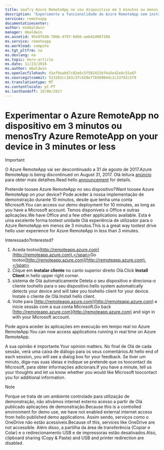 ```yaml
---
title: aaaTry Azure RemoteApp no seu dispositivo em 3 minutos ou menos | Microsoft Docs
description: "Experimente a funcionalidade do Azure RemoteApp sem instalar o serviço de Olá."
services: remoteapp
documentationcenter: 
author: msmbaldwin
manager: mbaldwin
ms.assetid: 95e9fb49-78bb-4797-8d66-aeb42d00f208
ms.service: remoteapp
ms.workload: compute
ms.tgt_pltfrm: na
ms.devlang: na
ms.topic: hero-article
ms.date: 11/23/2016
ms.author: mbaldwin
ms.openlocfilehash: d1ef9aab67c82e6c5f5024226f4a5e42e8c55a87
ms.sourcegitcommit: 523283cc1b3c37c428e77850964dc1c33742c5f0
ms.translationtype: MT
ms.contentlocale: pt-PT
ms.lasthandoff: 10/06/2017
---
```

# <a name="try-azure-remoteapp-on-your-device-in-3-minutes-or-less"></a><span data-ttu-id="06c89-103">Experimentar o Azure RemoteApp no dispositivo em 3 minutos ou menos</span><span class="sxs-lookup"><span data-stu-id="06c89-103">Try Azure RemoteApp on your device in 3 minutes or less</span></span>
> [!IMPORTANT]
> <span data-ttu-id="06c89-104">O Azure RemoteApp vai ser descontinuado a 31 de agosto de 2017.</span><span class="sxs-lookup"><span data-stu-id="06c89-104">Azure RemoteApp is being discontinued on August 31, 2017.</span></span> <span data-ttu-id="06c89-105">Olá leitura [anúncio](https://go.microsoft.com/fwlink/?linkid=821148) para obter mais detalhes.</span><span class="sxs-lookup"><span data-stu-id="06c89-105">Read hello [announcement](https://go.microsoft.com/fwlink/?linkid=821148) for details.</span></span>
> 
> 

<span data-ttu-id="06c89-106">Pretende toosee Azure RemoteApp no seu dispositivo?</span><span class="sxs-lookup"><span data-stu-id="06c89-106">Want toosee Azure RemoteApp on your device?</span></span> <span data-ttu-id="06c89-107">Pode aceder à nossa implementação de demonstração durante 10 minutos, desde que tenha uma conta Microsoft.</span><span class="sxs-lookup"><span data-stu-id="06c89-107">You can access our demo deployment for 10 minutes, as long as you have a Microsoft account.</span></span> <span data-ttu-id="06c89-108">Temos disponíveis o Office e outras aplicações.</span><span class="sxs-lookup"><span data-stu-id="06c89-108">We have Office and a few other applications available.</span></span> <span data-ttu-id="06c89-109">Esta é uma excelente forma tootest unidade Olá experiência de utilizador para o Azure RemoteApp em menos de 3 minutos.</span><span class="sxs-lookup"><span data-stu-id="06c89-109">This is a great way tootest drive hello user experience for Azure RemoteApp in less than 3 minutes.</span></span>

<span data-ttu-id="06c89-110">Interessado?</span><span class="sxs-lookup"><span data-stu-id="06c89-110">Interested?</span></span>

1. <span data-ttu-id="06c89-111">Aceda tootoo[http://remoteapp.azure.com](http://remoteapp.azure.com).</span><span class="sxs-lookup"><span data-stu-id="06c89-111">Go tootoo[http://remoteapp.azure.com](http://remoteapp.azure.com).</span></span>
2. <span data-ttu-id="06c89-112">Clique em **instalar cliente** no canto superior direito Olá.</span><span class="sxs-lookup"><span data-stu-id="06c89-112">Click **Install Client** in hello upper right corner.</span></span>  
3. <span data-ttu-id="06c89-113">sistema de Olá automaticamente Deteta o seu dispositivo e direciona-o cliente toohello para o seu dispositivo.</span><span class="sxs-lookup"><span data-stu-id="06c89-113">hello system automatically detects your device and will take you toohello client for your device.</span></span> <span data-ttu-id="06c89-114">Instale o cliente de Olá.</span><span class="sxs-lookup"><span data-stu-id="06c89-114">Install hello client.</span></span>
4. <span data-ttu-id="06c89-115">Volte para [http://remoteapp.azure.com](http://remoteapp.azure.com) e inicie sessão com a sua conta Microsoft.</span><span class="sxs-lookup"><span data-stu-id="06c89-115">Go back [http://remoteapp.azure.com](http://remoteapp.azure.com) and  sign in with your Microsoft account.</span></span>

<span data-ttu-id="06c89-116">Pode agora aceder às aplicações em execução em tempo real no Azure RemoteApp.</span><span class="sxs-lookup"><span data-stu-id="06c89-116">You can now access applications running in real time on Azure RemoteApp.</span></span>

<span data-ttu-id="06c89-117">A sua opinião é importante.</span><span class="sxs-lookup"><span data-stu-id="06c89-117">Your opinion matters.</span></span> <span data-ttu-id="06c89-118">No final de Olá de cada sessão, verá uma caixa de diálogo para os seus comentários.</span><span class="sxs-lookup"><span data-stu-id="06c89-118">At hello end of each session, you will see a dialog box for your feedback.</span></span> <span data-ttu-id="06c89-119">Se tiver um minuto, diga-nas suas ideias e indique se pretende que os toocontact da Microsoft, para obter informações adicionais.</span><span class="sxs-lookup"><span data-stu-id="06c89-119">If you have a minute, tell us your thoughts and let us know whether you would like Microsoft toocontact you for additional information.</span></span>

> [!NOTE]
> <span data-ttu-id="06c89-120">Porque se trata de um ambiente controlado para utilização de demonstração, não ativámos internet externo acesso a partir de Olá publicado aplicações de demonstração.</span><span class="sxs-lookup"><span data-stu-id="06c89-120">Because this is a controlled environment for demo use, we have not enabled external internet access from hello published demo applications.</span></span> <span data-ttu-id="06c89-121">Assim sendo, serviços como o OneDrive não estão acessíveis.</span><span class="sxs-lookup"><span data-stu-id="06c89-121">Because of this, services like OneDrive are not accessible.</span></span> <span data-ttu-id="06c89-122">Além disso, a partilha da área de transferência (Copiar e Colar) e o redirecionamento USB e de impressoras estão desativados.</span><span class="sxs-lookup"><span data-stu-id="06c89-122">Also, clipboard sharing (Copy & Paste) and USB and printer redirection are disabled.</span></span>  
> 
> 

